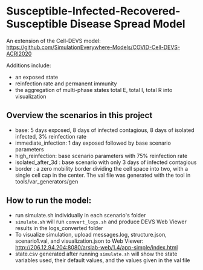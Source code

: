 # Susceptible-Infected-Recovered-Susceptible Disease Spread Model
An extension of the Cell-DEVS model: https://github.com/SimulationEverywhere-Models/COVID-Cell-DEVS-ACRI2020

Additions include:
- an exposed state
- reinfection rate and permanent immunity
- the aggregation of multi-phase states total E, total I, total R into visualization

## Overview the scenarios in this project
- base: 5 days exposed, 8 days of infected contagious, 8 days of isolated infected, 3% reinfection rate
- immediate_infection: 1 day exposed followed by base scenario parameters
- high_reinfection: base scenario parameters with 75% reinfection rate
- isolated_after_3d : base scenario with only 3 days of infected contagious
- border : a zero mobility border dividing the cell space into two, with a single cell cap in the center. The val file was generated with the tool in tools/var_generators/gen

## How to run the model:
- run simulate.sh individually in each scenario's folder
- `simulate.sh` will run `convert_logs.sh` and produce DEVS Web Viewer results in the logs_converted folder
- To visualize simulation, upload messages.log, structure.json, scenario1.val, and visualization.json to Web Viewer: http://206.12.94.204:8080/arslab-web/1.4/app-simple/index.html
- state.csv generated after running `simulate.sh` will show the state variables used, their default values, and the values given in the val file
